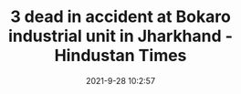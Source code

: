 ---
"title": "3 dead in accident at Bokaro industrial unit in Jharkhand - Hindustan Times"
"date": "2021-9-28 10:2:57"
"feed_name": "GOOGLENEWSINDUSTRIAL"
"feed_website": "https://news.google.com/search?q=industrial%2Bincident&hl=en-US&gl=US&ceid=US:en"
"feed_rss": "https://news.google.com/rss/search?q=industrial%2Bincident&hl=en-US&gl=US&ceid=US:en"
"link": "https://www.hindustantimes.com/india-news/3-dead-in-accident-at-bokaro-industrial-unit-in-jharkhand-101632823377868.html"
"source": "{'href': 'https://www.hindustantimes.com', 'title': 'Hindustan Times'}"
"file": "_posts/2021-1-1-0ecab4878c1dc946489abe085431874154b8d09d.md"
"accident": "1"
"drilling": "0"
"dead": "3"
"injured": "0"
"arrested": "0"
"where": "industrial site"
"place": "Jharkhand, Bokaro"
---